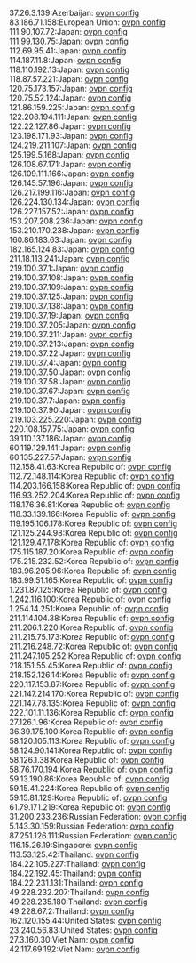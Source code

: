 37.26.3.139:Azerbaijan: [ovpn config](vpn/37_26_3_139.ovpn)  
83.186.71.158:European Union: [ovpn config](vpn/83_186_71_158.ovpn)  
111.90.107.72:Japan: [ovpn config](vpn/111_90_107_72.ovpn)  
111.99.130.75:Japan: [ovpn config](vpn/111_99_130_75.ovpn)  
112.69.95.41:Japan: [ovpn config](vpn/112_69_95_41.ovpn)  
114.187.11.8:Japan: [ovpn config](vpn/114_187_11_8.ovpn)  
118.110.192.13:Japan: [ovpn config](vpn/118_110_192_13.ovpn)  
118.87.57.221:Japan: [ovpn config](vpn/118_87_57_221.ovpn)  
120.75.173.157:Japan: [ovpn config](vpn/120_75_173_157.ovpn)  
120.75.52.124:Japan: [ovpn config](vpn/120_75_52_124.ovpn)  
121.86.159.225:Japan: [ovpn config](vpn/121_86_159_225.ovpn)  
122.208.194.111:Japan: [ovpn config](vpn/122_208_194_111.ovpn)  
122.22.127.86:Japan: [ovpn config](vpn/122_22_127_86.ovpn)  
123.198.171.93:Japan: [ovpn config](vpn/123_198_171_93.ovpn)  
124.219.211.107:Japan: [ovpn config](vpn/124_219_211_107.ovpn)  
125.199.5.168:Japan: [ovpn config](vpn/125_199_5_168.ovpn)  
126.108.67.171:Japan: [ovpn config](vpn/126_108_67_171.ovpn)  
126.109.111.166:Japan: [ovpn config](vpn/126_109_111_166.ovpn)  
126.145.57.196:Japan: [ovpn config](vpn/126_145_57_196.ovpn)  
126.217.199.116:Japan: [ovpn config](vpn/126_217_199_116.ovpn)  
126.224.130.134:Japan: [ovpn config](vpn/126_224_130_134.ovpn)  
126.227.157.52:Japan: [ovpn config](vpn/126_227_157_52.ovpn)  
153.207.208.236:Japan: [ovpn config](vpn/153_207_208_236.ovpn)  
153.210.170.238:Japan: [ovpn config](vpn/153_210_170_238.ovpn)  
160.86.183.63:Japan: [ovpn config](vpn/160_86_183_63.ovpn)  
182.165.124.83:Japan: [ovpn config](vpn/182_165_124_83.ovpn)  
211.18.113.241:Japan: [ovpn config](vpn/211_18_113_241.ovpn)  
219.100.37.1:Japan: [ovpn config](vpn/219_100_37_1.ovpn)  
219.100.37.108:Japan: [ovpn config](vpn/219_100_37_108.ovpn)  
219.100.37.109:Japan: [ovpn config](vpn/219_100_37_109.ovpn)  
219.100.37.125:Japan: [ovpn config](vpn/219_100_37_125.ovpn)  
219.100.37.138:Japan: [ovpn config](vpn/219_100_37_138.ovpn)  
219.100.37.19:Japan: [ovpn config](vpn/219_100_37_19.ovpn)  
219.100.37.205:Japan: [ovpn config](vpn/219_100_37_205.ovpn)  
219.100.37.211:Japan: [ovpn config](vpn/219_100_37_211.ovpn)  
219.100.37.213:Japan: [ovpn config](vpn/219_100_37_213.ovpn)  
219.100.37.22:Japan: [ovpn config](vpn/219_100_37_22.ovpn)  
219.100.37.4:Japan: [ovpn config](vpn/219_100_37_4.ovpn)  
219.100.37.50:Japan: [ovpn config](vpn/219_100_37_50.ovpn)  
219.100.37.58:Japan: [ovpn config](vpn/219_100_37_58.ovpn)  
219.100.37.67:Japan: [ovpn config](vpn/219_100_37_67.ovpn)  
219.100.37.7:Japan: [ovpn config](vpn/219_100_37_7.ovpn)  
219.100.37.90:Japan: [ovpn config](vpn/219_100_37_90.ovpn)  
219.103.225.220:Japan: [ovpn config](vpn/219_103_225_220.ovpn)  
220.108.157.75:Japan: [ovpn config](vpn/220_108_157_75.ovpn)  
39.110.137.186:Japan: [ovpn config](vpn/39_110_137_186.ovpn)  
60.119.129.141:Japan: [ovpn config](vpn/60_119_129_141.ovpn)  
60.135.227.57:Japan: [ovpn config](vpn/60_135_227_57.ovpn)  
112.158.41.63:Korea Republic of: [ovpn config](vpn/112_158_41_63.ovpn)  
112.72.148.114:Korea Republic of: [ovpn config](vpn/112_72_148_114.ovpn)  
114.203.166.158:Korea Republic of: [ovpn config](vpn/114_203_166_158.ovpn)  
116.93.252.204:Korea Republic of: [ovpn config](vpn/116_93_252_204.ovpn)  
118.176.36.81:Korea Republic of: [ovpn config](vpn/118_176_36_81.ovpn)  
118.33.139.166:Korea Republic of: [ovpn config](vpn/118_33_139_166.ovpn)  
119.195.106.178:Korea Republic of: [ovpn config](vpn/119_195_106_178.ovpn)  
121.125.244.98:Korea Republic of: [ovpn config](vpn/121_125_244_98.ovpn)  
121.129.47.178:Korea Republic of: [ovpn config](vpn/121_129_47_178.ovpn)  
175.115.187.20:Korea Republic of: [ovpn config](vpn/175_115_187_20.ovpn)  
175.215.232.52:Korea Republic of: [ovpn config](vpn/175_215_232_52.ovpn)  
183.96.205.96:Korea Republic of: [ovpn config](vpn/183_96_205_96.ovpn)  
183.99.51.165:Korea Republic of: [ovpn config](vpn/183_99_51_165.ovpn)  
1.231.87.125:Korea Republic of: [ovpn config](vpn/1_231_87_125.ovpn)  
1.242.116.100:Korea Republic of: [ovpn config](vpn/1_242_116_100.ovpn)  
1.254.14.251:Korea Republic of: [ovpn config](vpn/1_254_14_251.ovpn)  
211.114.104.38:Korea Republic of: [ovpn config](vpn/211_114_104_38.ovpn)  
211.206.1.220:Korea Republic of: [ovpn config](vpn/211_206_1_220.ovpn)  
211.215.75.173:Korea Republic of: [ovpn config](vpn/211_215_75_173.ovpn)  
211.216.248.72:Korea Republic of: [ovpn config](vpn/211_216_248_72.ovpn)  
211.247.105.252:Korea Republic of: [ovpn config](vpn/211_247_105_252.ovpn)  
218.151.55.45:Korea Republic of: [ovpn config](vpn/218_151_55_45.ovpn)  
218.152.126.14:Korea Republic of: [ovpn config](vpn/218_152_126_14.ovpn)  
220.117.153.87:Korea Republic of: [ovpn config](vpn/220_117_153_87.ovpn)  
221.147.214.170:Korea Republic of: [ovpn config](vpn/221_147_214_170.ovpn)  
221.147.78.135:Korea Republic of: [ovpn config](vpn/221_147_78_135.ovpn)  
222.101.11.136:Korea Republic of: [ovpn config](vpn/222_101_11_136.ovpn)  
27.126.1.96:Korea Republic of: [ovpn config](vpn/27_126_1_96.ovpn)  
36.39.175.100:Korea Republic of: [ovpn config](vpn/36_39_175_100.ovpn)  
58.120.105.113:Korea Republic of: [ovpn config](vpn/58_120_105_113.ovpn)  
58.124.90.141:Korea Republic of: [ovpn config](vpn/58_124_90_141.ovpn)  
58.126.1.38:Korea Republic of: [ovpn config](vpn/58_126_1_38.ovpn)  
58.76.170.194:Korea Republic of: [ovpn config](vpn/58_76_170_194.ovpn)  
59.13.190.86:Korea Republic of: [ovpn config](vpn/59_13_190_86.ovpn)  
59.15.41.224:Korea Republic of: [ovpn config](vpn/59_15_41_224.ovpn)  
59.15.81.129:Korea Republic of: [ovpn config](vpn/59_15_81_129.ovpn)  
61.79.171.219:Korea Republic of: [ovpn config](vpn/61_79_171_219.ovpn)  
31.200.233.236:Russian Federation: [ovpn config](vpn/31_200_233_236.ovpn)  
5.143.30.159:Russian Federation: [ovpn config](vpn/5_143_30_159.ovpn)  
87.251.126.111:Russian Federation: [ovpn config](vpn/87_251_126_111.ovpn)  
116.15.26.19:Singapore: [ovpn config](vpn/116_15_26_19.ovpn)  
113.53.125.42:Thailand: [ovpn config](vpn/113_53_125_42.ovpn)  
184.22.105.227:Thailand: [ovpn config](vpn/184_22_105_227.ovpn)  
184.22.192.45:Thailand: [ovpn config](vpn/184_22_192_45.ovpn)  
184.22.231.131:Thailand: [ovpn config](vpn/184_22_231_131.ovpn)  
49.228.232.207:Thailand: [ovpn config](vpn/49_228_232_207.ovpn)  
49.228.235.180:Thailand: [ovpn config](vpn/49_228_235_180.ovpn)  
49.228.67.2:Thailand: [ovpn config](vpn/49_228_67_2.ovpn)  
162.120.155.44:United States: [ovpn config](vpn/162_120_155_44.ovpn)  
23.240.56.83:United States: [ovpn config](vpn/23_240_56_83.ovpn)  
27.3.160.30:Viet Nam: [ovpn config](vpn/27_3_160_30.ovpn)  
42.117.69.192:Viet Nam: [ovpn config](vpn/42_117_69_192.ovpn)  
